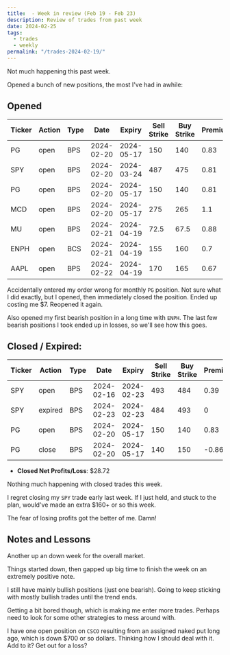 ```yaml
---
title:  - Week in review (Feb 19 - Feb 23)
description: Review of trades from past week
date: 2024-02-25
tags:
  - trades
  - weekly
permalink: "/trades-2024-02-19/"
---
```


Not much happening this past week.  

Opened a bunch of new positions, the most I've had in awhile:


## Opened

<div class="trade-table weekly full-width">

|**Ticker**|**Action**|**Type**|**Date**|**Expiry**|**Sell Strike**|**Buy Strike**|**Premium**|**Qty**|**Fee**|**Net**|
|---|---|---|---|---|---|---|---|---|---|---|
|PG|open|BPS|2024-02-20|2024-05-17|150|140|0.83|1|2.1|80.9|
|SPY|open|BPS|2024-02-20|2024-03-24|487|475|0.81|2|3.59|158.41|
|PG|open|BPS|2024-02-20|2024-05-17|150|140|0.81|1|2.1|78.9|
|MCD|open|BPS|2024-02-20|2024-05-17|275|265|1.1|1|1.4|108.6|
|MU|open|BPS|2024-02-21|2024-04-19|72.5|67.5|0.88|2|1.39|174.61|
|ENPH|open|BCS|2024-02-21|2024-04-19|155|160|0.7|2|1.39|138.61|
|AAPL|open|BPS|2024-02-22|2024-04-19|170|165|0.67|2|2.79|131.21|


</div>

Accidentally entered my order wrong for monthly `PG` position.  Not sure what I did exactly, but I opened, then immediately closed the position. Ended up costing me $7. Reopened it again.

Also opened my first bearish position in a long time with `ENPH`.  The last few bearish positions I took ended up in losses, so we'll see how this goes.


## Closed / Expired:

<div class = "trade-table monthly full-width">

|**Ticker**|**Action**|**Type**|**Date**|**Expiry**|**Sell Strike**|**Buy Strike**|**Premium**|**Qty**|**Fee**|**Net**|**Profit/Loss**|
|---|---|---|---|---|---|---|---|---|---|---|---|
|SPY|open|BPS|2024-02-16|2024-02-23|493|484|0.39|1|3.08|35.92|$35.92|
|SPY|expired|BPS|2024-02-23|2024-02-23|484|493|0|1|0|0|
|PG|open|BPS|2024-02-20|2024-05-17|150|140|0.83|1|2.1|80.9|-$7.20|
|PG|close|BPS|2024-02-20|2024-05-17|140|150|-0.86|1|2.1|-88.1|

</div>

- **Closed Net Profits/Loss**: $28.72

Nothing much happening with closed trades this week.  

I regret closing my `SPY` trade early last week.  If I just held, and stuck to the plan, would've made an extra $160+ or so this week.

The fear of losing profits got the better of me.  Damn!

## Notes and Lessons

Another up an down week for the overall market. 

Things started down, then gapped up big time to finish the week on an extremely positive note.

I still have mainly bullish positions (just one bearish).  Going to keep sticking with mostly bullish trades until the trend ends.

Getting a bit bored though, which is making me enter more trades.  Perhaps need to look for some other strategies to mess around with.

I have one open position on `CSCO` resulting from an assigned naked put long ago, which is down $700 or so dollars.  Thinking how I should deal with it.  Add to it?  Get out for a loss?  